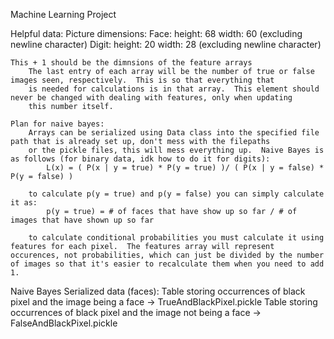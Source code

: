 Machine Learning Project

Helpful data:
    Picture dimensions:
        Face:
            height: 68
            width: 60 (excluding newline character)
        Digit:
            height: 20
            width: 28 (excluding newline character)

    This + 1 should be the dimnsions of the feature arrays 
        The last entry of each array will be the number of true or false images seen, respectively.  This is so that everything that
        is needed for calculations is in that array.  This element should never be changed with dealing with features, only when updating
        this number itself.

    Plan for naive bayes:
        Arrays can be serialized using Data class into the specified file path that is already set up, don't mess with the filepaths 
        or the pickle files, this will mess everything up.  Naive Bayes is as follows (for binary data, idk how to do it for digits):
            L(x) = ( P(x | y = true) * P(y = true) )/ ( P(x | y = false) * P(y = false) )

        to calculate p(y = true) and p(y = false) you can simply calculate it as:
            p(y = true) = # of faces that have show up so far / # of images that have shown up so far

        to calculate conditional probabilities you must calculate it using features for each pixel.  The features array will represent occurences, not probabilities, which can just be divided by the number of images so that it's easier to recalculate them when you need to add 1.

Naive Bayes Serialized data (faces):
    Table storing occurrences of black pixel and the image being a face -> TrueAndBlackPixel.pickle
    Table storing occurrences of black pixel and the image not being a face -> FalseAndBlackPixel.pickle
